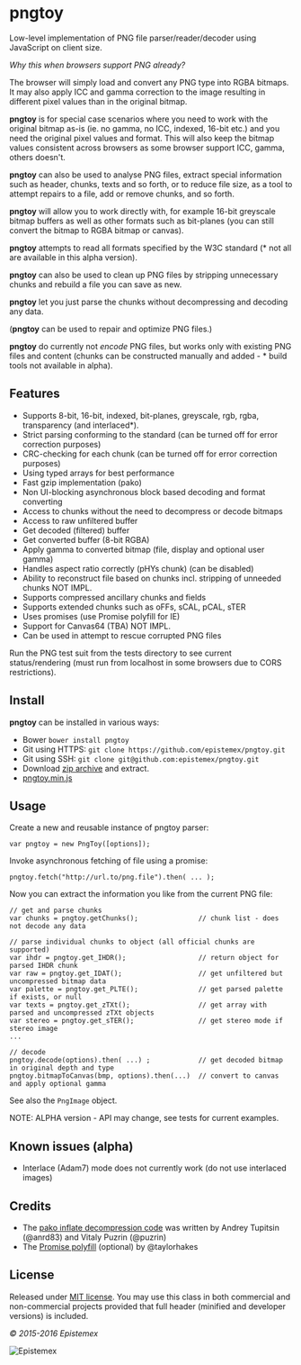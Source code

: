 ﻿pngtoy
======

Low-level implementation of PNG file parser/reader/decoder using JavaScript
on client size.

*Why this when browsers support PNG already?*

The browser will simply load and convert any PNG type into RGBA bitmaps.
It may also apply ICC and gamma correction to the image resulting in
different pixel values than in the original bitmap.

**pngtoy** is for special case scenarios where you need to work with the
original bitmap as-is (ie. no gamma, no ICC, indexed, 16-bit etc.) and
you need the original pixel values and format. This will also keep the bitmap values
consistent across browsers as some browser support ICC, gamma, others doesn't.

**pngtoy** can also be used to analyse PNG files, extract special information
such as header, chunks, texts and so forth, or to reduce file size,
as a tool to attempt repairs to a file, add or remove chunks, and so forth.

**pngtoy** will allow you to work directly with, for example 16-bit greyscale
bitmap buffers as well as other formats such as bit-planes (you can still
convert the bitmap to RGBA bitmap or canvas).

**pngtoy** attempts to read all formats specified by the W3C standard (* not all
are available in this alpha version).

**pngtoy** can also be used to clean up PNG files by stripping unnecessary
chunks and rebuild a file you can save as new.

**pngtoy** let you just parse the chunks without decompressing and decoding
any data.

(**pngtoy** can be used to repair and optimize PNG files.)

**pngtoy** do currently not *encode* PNG files, but works only with existing
PNG files and content (chunks can be constructed manually and added - * build
tools not available in alpha).


Features
--------

- Supports 8-bit, 16-bit, indexed, bit-planes, greyscale, rgb, rgba, transparency (and interlaced*).
- Strict parsing conforming to the standard (can be turned off for error correction purposes)
- CRC-checking for each chunk (can be turned off for error correction purposes)
- Using typed arrays for best performance
- Fast gzip implementation (pako)
- Non UI-blocking asynchronous block based decoding and format converting
- Access to chunks without the need to decompress or decode bitmaps
- Access to raw unfiltered buffer
- Get decoded (filtered) buffer
- Get converted buffer (8-bit RGBA)
- Apply gamma to converted bitmap (file, display and optional user gamma)
- Handles aspect ratio correctly (pHYs chunk) (can be disabled)
- Ability to reconstruct file based on chunks incl. stripping of unneeded chunks NOT IMPL.
- Supports compressed ancillary chunks and fields
- Supports extended chunks such as oFFs, sCAL, pCAL, sTER
- Uses promises (use Promise polyfill for IE)
- Support for Canvas64 (TBA) NOT IMPL.
- Can be used in attempt to rescue corrupted PNG files

Run the PNG test suit from the tests directory to see current status/rendering (must run
from localhost in some browsers due to CORS restrictions).


Install
-------

**pngtoy** can be installed in various ways:

- Bower `bower install pngtoy`
- Git using HTTPS: `git clone https://github.com/epistemex/pngtoy.git`
- Git using SSH: `git clone git@github.com:epistemex/pngtoy.git`
- Download [zip archive](https://github.com/epistemex/pngtoy/archive/master.zip) and extract.
- [pngtoy.min.js](https://raw.githubusercontent.com/epistemex/pngtoy/master/pngtoy.min.js)


Usage
-----

Create a new and reusable instance of pngtoy parser:

    var pngtoy = new PngToy([options]);

Invoke asynchronous fetching of file using a promise:

    pngtoy.fetch("http://url.to/png.file").then( ... );

Now you can extract the information you like from the current PNG file:

    // get and parse chunks
    var chunks = pngtoy.getChunks();        	   // chunk list - does not decode any data

    // parse individual chunks to object (all official chunks are supported)
    var ihdr = pngtoy.get_IHDR();            	   // return object for parsed IHDR chunk
    var raw = pngtoy.get_IDAT();             	   // get unfiltered but uncompressed bitmap data
    var palette = pngtoy.get_PLTE();               // get parsed palette if exists, or null
    var texts = pngtoy.get_zTXt();                 // get array with parsed and uncompressed zTXt objects
    var stereo = pngtoy.get_sTER();                // get stereo mode if stereo image
    ...

    // decode
    pngtoy.decode(options).then( ...) ;            // get decoded bitmap in original depth and type
    pngtoy.bitmapToCanvas(bmp, options).then(...)  // convert to canvas and apply optional gamma

See also the `PngImage` object.

NOTE: ALPHA version - API may change, see tests for current examples.


Known issues (alpha)
--------------------

- Interlace (Adam7) mode does not currently work (do not use interlaced images)


Credits
-------

- The [pako inflate decompression code](https://github.com/nodeca/pako) was written by Andrey Tupitsin (@anrd83) and Vitaly Puzrin (@puzrin)
- The [Promise polyfill](https://github.com/taylorhakes/promise-polyfill) (optional) by @taylorhakes


License
-------

Released under [MIT license](http://choosealicense.com/licenses/mit/). You may use this class in both commercial and non-commercial projects provided that full header (minified and developer versions) is included.


*&copy; 2015-2016 Epistemex*

![Epistemex](http://i.imgur.com/wZSsyt8.png)
